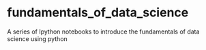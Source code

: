 # fundamentals_of_data_science
A series of Ipython notebooks to introduce the fundamentals of data science using python

